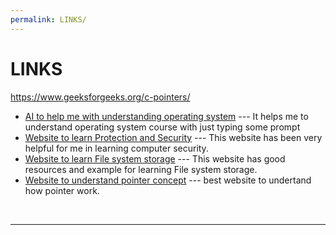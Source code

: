```yaml
---
permalink: LINKS/
---
```


# LINKS
https://www.geeksforgeeks.org/c-pointers/
* [AI to help me with understanding operating system](https://chat.openai.com/) --- 
It helps me to understand operating system course with just typing some prompt
* [Website to learn Protection and Security](https://www.tutorialspoint.com/Protection-and-Security-in-Operating-System) --- 
This website has been very helpful for me in learning computer security.
* [Website to learn File system storage](https://www.geeksforgeeks.org/storage-structure-in-operating-systems/) --- 
  This website has good resources and example for learning File system storage.
* [Website to understand pointer concept](https://www.geeksforgeeks.org/c-pointers/) --- 
  best website to undertand how pointer work.
<br>
<hr>
